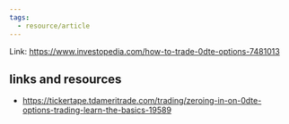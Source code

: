 ```yaml
---
tags:
  - resource/article
---
```


Link: https://www.investopedia.com/how-to-trade-0dte-options-7481013

## links and resources

- https://tickertape.tdameritrade.com/trading/zeroing-in-on-0dte-options-trading-learn-the-basics-19589
